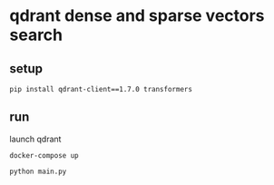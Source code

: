 # qdrant dense and sparse vectors search

## setup

```shell
pip install qdrant-client==1.7.0 transformers
```

## run

launch qdrant

```shell
docker-compose up
```

```shell
python main.py
```

